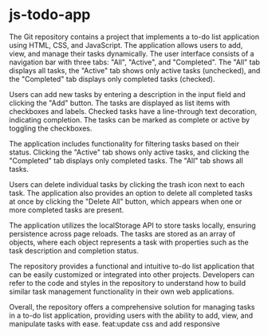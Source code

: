 # js-todo-app
The Git repository contains a project that implements a to-do list application using HTML, CSS, and JavaScript. The application allows users to add, view, and manage their tasks dynamically.
The user interface consists of a navigation bar with three tabs: "All", "Active", and "Completed". The "All" tab displays all tasks, the "Active" tab shows only active tasks (unchecked), and the "Completed" tab displays only completed tasks (checked).

Users can add new tasks by entering a description in the input field and clicking the "Add" button. The tasks are displayed as list items with checkboxes and labels. Checked tasks have a line-through text decoration, indicating completion. The tasks can be marked as complete or active by toggling the checkboxes.

The application includes functionality for filtering tasks based on their status. Clicking the "Active" tab shows only active tasks, and clicking the "Completed" tab displays only completed tasks. The "All" tab shows all tasks.

Users can delete individual tasks by clicking the trash icon next to each task. The application also provides an option to delete all completed tasks at once by clicking the "Delete All" button, which appears when one or more completed tasks are present.

The application utilizes the localStorage API to store tasks locally, ensuring persistence across page reloads. The tasks are stored as an array of objects, where each object represents a task with properties such as the task description and completion status.

The repository provides a functional and intuitive to-do list application that can be easily customized or integrated into other projects. Developers can refer to the code and styles in the repository to understand how to build similar task management functionality in their own web applications.

Overall, the repository offers a comprehensive solution for managing tasks in a to-do list application, providing users with the ability to add, view, and manipulate tasks with ease.
feat:update css and add responsive
